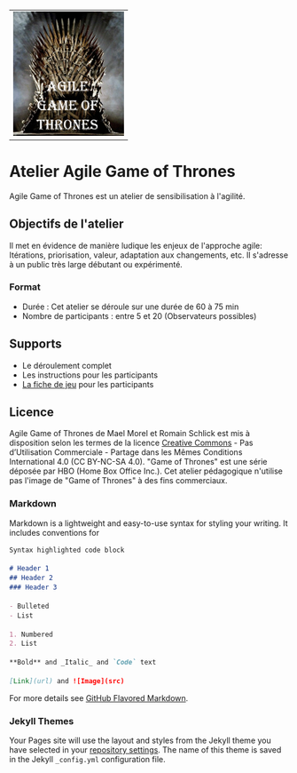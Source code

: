
<table><tr><td style="vertical-align: middle"><img src="images/agile_got.png" width="200px" alt="[Agile Game of Thrones picture]"/></td></tr></table>

# Atelier Agile Game of Thrones

Agile Game of Thrones est un atelier de sensibilisation à l'agilité. 

## Objectifs de l'atelier

Il met en évidence de manière ludique les enjeux de l'approche agile: Itérations, priorisation, valeur, adaptation aux changements, etc.
Il s'adresse à un public très large débutant ou expérimenté.

### Format

- Durée : Cet atelier se déroule sur une durée de 60 à 75 min
- Nombre de participants : entre 5 et 20 (Observateurs possibles)

## Supports

- Le déroulement complet
- Les instructions pour les participants
- <a href="supports/BBL Agile Game of Thrones.docx">La fiche de jeu</a> pour les participants


## Licence

Agile Game of Thrones de Mael Morel et Romain Schlick est mis à disposition selon les termes de la licence [Creative Commons](https://creativecommons.org/licenses/by-nc-sa/4.0/) - Pas d’Utilisation Commerciale - Partage dans les Mêmes Conditions International 4.0 (CC BY-NC-SA 4.0). "Game of Thrones" est une série déposée par HBO (Home Box Office Inc.). Cet atelier pédagogique n'utilise pas l'image de "Game of Thrones" à des fins commerciaux. 





### Markdown

Markdown is a lightweight and easy-to-use syntax for styling your writing. It includes conventions for

```markdown
Syntax highlighted code block

# Header 1
## Header 2
### Header 3

- Bulleted
- List

1. Numbered
2. List

**Bold** and _Italic_ and `Code` text

[Link](url) and ![Image](src)
```

For more details see [GitHub Flavored Markdown](https://guides.github.com/features/mastering-markdown/).

### Jekyll Themes

Your Pages site will use the layout and styles from the Jekyll theme you have selected in your [repository settings](https://github.com/rschlick/agilegameofthrones/settings). The name of this theme is saved in the Jekyll `_config.yml` configuration file.


